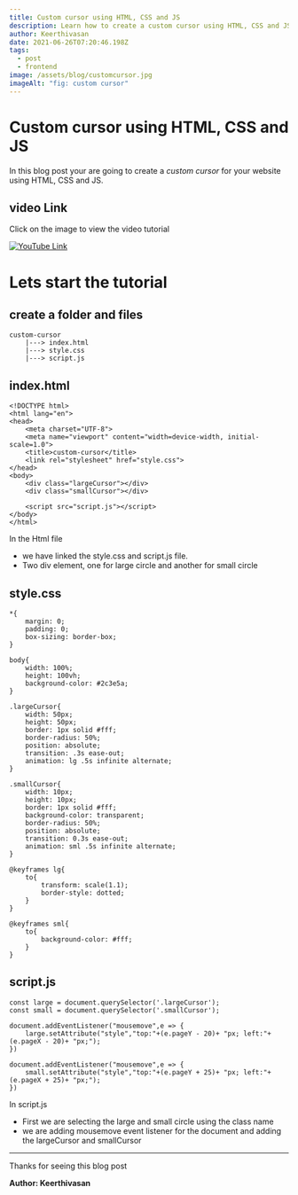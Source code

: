 ```yaml
---
title: Custom cursor using HTML, CSS and JS
description: Learn how to create a custom cursor using HTML, CSS and JS ...
author: Keerthivasan
date: 2021-06-26T07:20:46.198Z
tags:
  - post
  - frontend
image: /assets/blog/customcursor.jpg
imageAlt: "fig: custom cursor"
---
```

# Custom cursor using HTML, CSS and JS

In this blog post your are going to create a _custom cursor_ for your website using HTML, CSS and JS.

## video Link
Click on the image to view the video tutorial


[![YouTube Link](blob:https://bloggie-blogs.netlify.app/38389050-b6a9-48f2-97f6-2c85641fcea1)](https://youtu.be/rj47E2rmzkk)

# Lets start the tutorial

## create a folder and files

    custom-cursor
        |---> index.html
        |---> style.css
        |---> script.js

## index.html

    <!DOCTYPE html>
    <html lang="en">
    <head>
        <meta charset="UTF-8">
        <meta name="viewport" content="width=device-width, initial-scale=1.0">
        <title>custom-cursor</title>
        <link rel="stylesheet" href="style.css">
    </head>
    <body>
        <div class="largeCursor"></div>
        <div class="smallCursor"></div>

        <script src="script.js"></script>
    </body>
    </html>

In the Html file

- we have linked the style.css and script.js file.
- Two div element, one for large circle and another for small circle

## style.css

    *{
        margin: 0;
        padding: 0;
        box-sizing: border-box;
    }

    body{
        width: 100%;
        height: 100vh;
        background-color: #2c3e5a;
    }

    .largeCursor{
        width: 50px;
        height: 50px;
        border: 1px solid #fff;
        border-radius: 50%;
        position: absolute;
        transition: .3s ease-out;
        animation: lg .5s infinite alternate;
    }

    .smallCursor{
        width: 10px;
        height: 10px;
        border: 1px solid #fff;
        background-color: transparent;
        border-radius: 50%;
        position: absolute;
        transition: 0.3s ease-out;
        animation: sml .5s infinite alternate;
    }

    @keyframes lg{
        to{
            transform: scale(1.1);
            border-style: dotted;
        }
    }

    @keyframes sml{
        to{
            background-color: #fff;
        }
    }

## script.js

    const large = document.querySelector('.largeCursor');
    const small = document.querySelector('.smallCursor');

    document.addEventListener("mousemove",e => {
        large.setAttribute("style","top:"+(e.pageY - 20)+ "px; left:"+(e.pageX - 20)+ "px;");
    })

    document.addEventListener("mousemove",e => {
        small.setAttribute("style","top:"+(e.pageY + 25)+ "px; left:"+(e.pageX + 25)+ "px;");
    })

In script.js

- First we are selecting the large and small circle using the class name
- we are adding mousemove event listener for the document and adding the largeCursor and smallCursor

---

Thanks for seeing this blog post

**Author: Keerthivasan**
